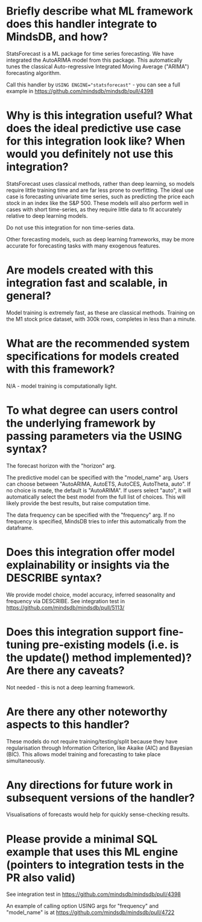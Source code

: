 # Briefly describe what ML framework does this handler integrate to MindsDB, and how?
StatsForecast is a ML package for time series forecasting.
We have integrated the AutoARIMA model from this package.
This automatically tunes the classical Auto-regressive Integrated Moving Average ("ARIMA") forecasting algorithm.

Call this handler by
`USING ENGINE="statsforecast"` - you can see a full example in https://github.com/mindsdb/mindsdb/pull/4398

# Why is this integration useful? What does the ideal predictive use case for this integration look like? When would you definitely not use this integration?
StatsForecast uses classical methods, rather than deep learning, so models require little training time and are far less prone to overfitting.
The ideal use case is forecasting univariate time series, such as predicting the price each stock in an index like the S&P 500.
These models will also perform well in cases with short time-series, as they require little data to fit accurately relative to deep learning models.

Do not use this integration for non time-series data.

Other forecasting models, such as deep learning frameworks, may be more accurate for forecasting tasks with many exogenous features.

# Are models created with this integration fast and scalable, in general?
Model training is extremely fast, as these are classical methods. Training on the M1 stock price dataset, with 300k rows, completes in less than a minute.

# What are the recommended system specifications for models created with this framework?
N/A - model training is computationally light.

# To what degree can users control the underlying framework by passing parameters via the USING syntax?
The forecast horizon with the "horizon" arg.

The predictive model can be specified with the "model_name" arg. Users can choose between "AutoARIMA, AutoETS, AutoCES, AutoTheta, auto".
If no choice is made, the default is "AutoARIMA".
If users select "auto", it will automatically select the best model from the full list of choices.
This will likely provide the best results, but raise computation time.

The data frequency can be specified with the "frequency" arg. If no frequency is specified, MindsDB tries to infer this automatically from the dataframe.

# Does this integration offer model explainability or insights via the DESCRIBE syntax?
We provide model choice, model accuracy, inferred seasonality and frequency via DESCRIBE.
See integration test in https://github.com/mindsdb/mindsdb/pull/5113/

# Does this integration support fine-tuning pre-existing models (i.e. is the update() method implemented)? Are there any caveats?
Not needed - this is not a deep learning framework.

# Are there any other noteworthy aspects to this handler?
These models do not require training/testing/split because they have regularisation through Information Criterion, like Akaike (AIC) and Bayesian (BIC).
This allows model training and forecasting to take place simultaneously.

# Any directions for future work in subsequent versions of the handler?
Visualisations of forecasts would help for quickly sense-checking results.

# Please provide a minimal SQL example that uses this ML engine (pointers to integration tests in the PR also valid)
See integration test in https://github.com/mindsdb/mindsdb/pull/4398

An example of calling option USING args for "frequency" and "model_name" is at https://github.com/mindsdb/mindsdb/pull/4722

